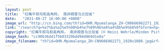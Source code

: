 ```yaml
---
layout: post
title:  "红嘴牛椋鸟和高角羚， 南非姆普马兰加省"
date:   "2021-08-27 16:00:00 +0800"
image_url: "http://cn.bing.com/th?id=OHR.Mpumalanga_ZH-CN9666962271_1920x1080.jpg&rf=LaDigue_1920x1080.jpg&pid=hp"
link: "/search?q=%e7%ba%a2%e5%98%b4%e7%89%9b%e6%a4%8b%e9%b8%9f&form=hpcapt&mkt=zh-cn"
copyright: "红嘴牛椋鸟和高角羚， 南非姆普马兰加省 (© Heini Wehrle/Minden Pictures)"
image_hash: "cc90b36d41f5b03329bdd944869d1e0a"
image_filename: "th?id=OHR.Mpumalanga_ZH-CN9666962271_1920x1080.jpg&rf=LaDigue_1920x1080.jpg&pid=hp"
---
```

